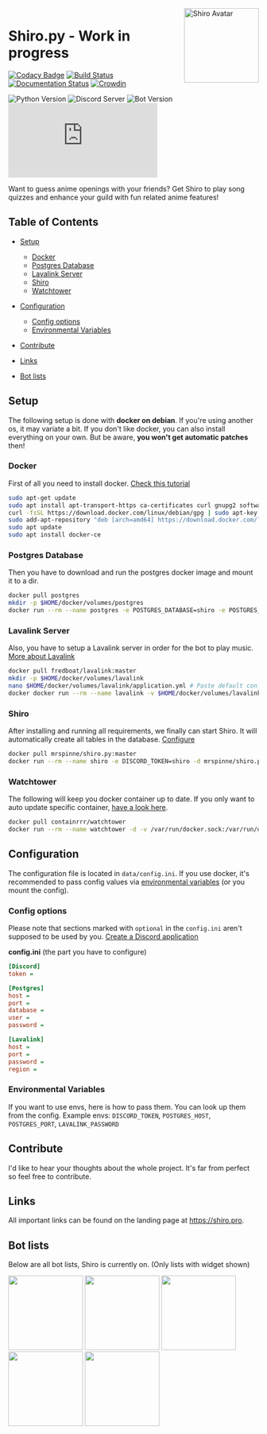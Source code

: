 <img align="right" src="https://shiro.pro/images/apple-touch-icon.png" alt="Shiro Avatar" height="150" width="150">

# Shiro.py - Work in progress
[![Codacy Badge](https://api.codacy.com/project/badge/Grade/d668927a72f14c19b23ca9a0ed71fb20)](https://www.codacy.com/app/MrSpinne/Shiro.py?utm_source=github.com&amp;utm_medium=referral&amp;utm_content=MrSpinne/Shiro.py&amp;utm_campaign=Badge_Grade)
[![Build Status](https://travis-ci.org/MrSpinne/Shiro.py.svg?branch=master)](https://travis-ci.org/MrSpinne/Shiro.py)
[![Documentation Status](https://readthedocs.org/projects/shiropy/badge/?version=latest)](https://docs.shiro.pro/en/latest/?badge=latest)
[![Crowdin](https://badges.crowdin.net/shiro-py/localized.svg)](https://translate.shiro.pro)

![Python Version](https://img.shields.io/badge/python-3.7-blue)
![Discord Server](https://img.shields.io/discord/600761022089003021)
![Bot Version](https://img.shields.io/badge/version-1.3-orange)
![License](https://img.shields.io/github/license/MrSpinne/Shiro.py)

Want to guess anime openings with your friends? 
Get Shiro to play song quizzes and enhance your guild with fun related anime features!

## Table of Contents
* [Setup](#setup)
  * [Docker](#docker)
  * [Postgres Database](#postgres-database)
  * [Lavalink Server](#lavalink-server)
  * [Shiro](#shiro)
  * [Watchtower](#watchtower)

* [Configuration](#configuration)
  * [Config options](#config-options)
  * [Environmental Variables](#environmental-variables)

* [Contribute](#contribute)

* [Links](#links)

* [Bot lists](#bot-lists)

## Setup
The following setup is done with **docker on debian**. If you're using another os, it may variate a bit.
If you don't like docker, you can also install everything on your own. But be aware, **you won't get automatic patches** then!

### Docker
First of all you need to install docker. 
[Check this tutorial](https://www.digitalocean.com/community/tutorials/how-to-install-and-use-docker-on-debian-9)
```bash
sudo apt-get update
sudo apt install apt-transport-https ca-certificates curl gnupg2 software-properties-common
curl -fsSL https://download.docker.com/linux/debian/gpg | sudo apt-key add -
sudo add-apt-repository "deb [arch=amd64] https://download.docker.com/linux/debian $(lsb_release -cs) stable"
sudo apt update
sudo apt install docker-ce
```

### Postgres Database
Then you have to download and run the postgres docker image and mount it to a dir.
```bash
docker pull postgres
mkdir -p $HOME/docker/volumes/postgres
docker run --rm --name postgres -e POSTGRES_DATABASE=shiro -e POSTGRES_USER=shiro -e POSTGRES_PASSWORD=shiro -d -p 5432:5432 -v $HOME/docker/volumes/postgres:/var/lib/postgresql/data postgres
```

### Lavalink Server
Also, you have to setup a Lavalink server in order for the bot to play music. 
[More about Lavalink](https://github.com/Frederikam/Lavalink)
```bash
docker pull fredboat/lavalink:master
mkdir -p $HOME/docker/volumes/lavalink
nano $HOME/docker/volumes/lavalink/application.yml # Paste default config from Lavalink and set password
docker docker run --rm --name lavalink -v $HOME/docker/volumes/lavalink/application.yml:/opt/Lavalink/application.yml -d -p 2333:2333 fredboat/lavalink:master
```

### Shiro
After installing and running all requirements, we finally can start Shiro. It will automatically create all tables in 
the database. [Configure](#configuration)
```bash
docker pull mrspinne/shiro.py:master
docker run --rm --name shiro -e DISCORD_TOKEN=shiro -d mrspinne/shiro.py:master
```

### Watchtower
The following will keep you docker container up to date. If you only want to auto update specific container, 
[have a look here](https://containrrr.github.io/watchtower/arguments/).
```bash
docker pull containrrr/watchtower
docker run --rm --name watchtower -d -v /var/run/docker.sock:/var/run/docker.sock containrrr/watchtower
```

## Configuration
The configuration file is located in `data/config.ini`. If you use docker, it's recommended to pass config values via 
[environmental variables](https://docs.docker.com/engine/reference/commandline/run/#options) (or you mount the config). 

### Config options
Please note that sections marked with `optional` in the `config.ini` aren't supposed to be used by you. 
[Create a Discord application](https://github.com/reactiflux/discord-irc/wiki/Creating-a-discord-bot-&-getting-a-token)

**config.ini** (the part you have to configure)
```ini
[Discord]
token = 

[Postgres]
host =
port =
database =
user =
password =

[Lavalink]
host =
port =
password =
region =
```

### Environmental Variables
If you want to use envs, here is how to pass them. You can look up them from the config.
Example envs: `DISCORD_TOKEN`, `POSTGRES_HOST`, `POSTGRES_PORT`, `LAVALINK_PASSWORD`

## Contribute
I'd like to hear your thoughts about the whole project. It's far from perfect so feel free to contribute.

## Links
All important links can be found on the landing page at https://shiro.pro.

## Bot lists
Below are all bot lists, Shiro is currently on. (Only lists with widget shown)

[<img src="https://discordbots.org/api/widget/593116701281746955.svg" height="150">](https://discordbots.org/bot/593116701281746955)
[<img src="https://discordbotlist.com/bots/593116701281746955/widget" height="150">](https://discordbotlist.com/bots/593116701281746955)
[<img src="https://divinediscordbots.com/api/widget/593116701281746955.svg" height="150">](https://divinediscordbots.com/bot/593116701281746955)
[<img src="https://discord.boats/api/widget/593116701281746955" height="150">](https://discord.boats/bot/593116701281746955)
[<img src="https://bots.ondiscord.xyz/bots/593116701281746955/embed?theme=dark&showGuilds=true" height="150">](https://bots.ondiscord.xyz/bots/593116701281746955)